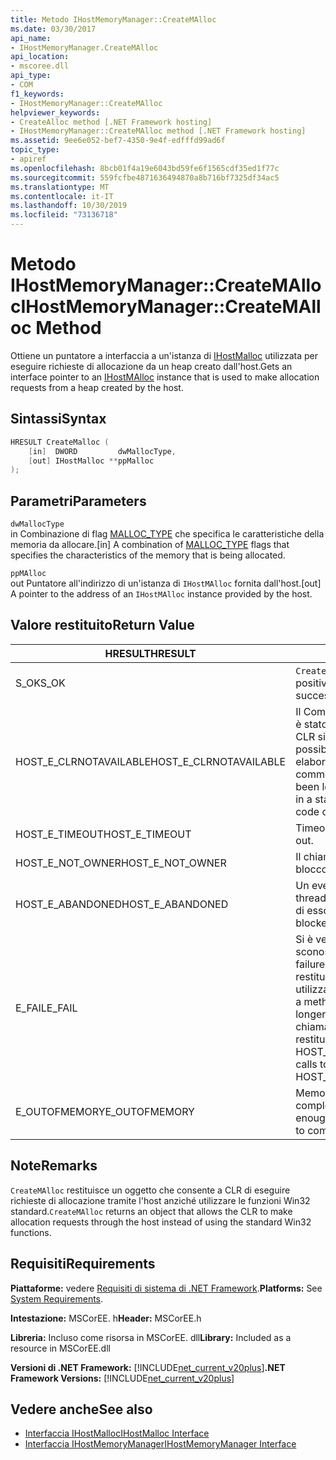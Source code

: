 ```yaml
---
title: Metodo IHostMemoryManager::CreateMAlloc
ms.date: 03/30/2017
api_name:
- IHostMemoryManager.CreateMAlloc
api_location:
- mscoree.dll
api_type:
- COM
f1_keywords:
- IHostMemoryManager::CreateMAlloc
helpviewer_keywords:
- CreateAlloc method [.NET Framework hosting]
- IHostMemoryManager::CreateMAlloc method [.NET Framework hosting]
ms.assetid: 9ee6e052-bef7-4350-9e4f-edfffd99ad6f
topic_type:
- apiref
ms.openlocfilehash: 8bcb01f4a19e6043bd59fe6f1565cdf35ed1f77c
ms.sourcegitcommit: 559fcfbe4871636494870a8b716bf7325df34ac5
ms.translationtype: MT
ms.contentlocale: it-IT
ms.lasthandoff: 10/30/2019
ms.locfileid: "73136718"
---
```

# <a name="ihostmemorymanagercreatemalloc-method"></a><span data-ttu-id="bb2d6-102">Metodo IHostMemoryManager::CreateMAlloc</span><span class="sxs-lookup"><span data-stu-id="bb2d6-102">IHostMemoryManager::CreateMAlloc Method</span></span>
<span data-ttu-id="bb2d6-103">Ottiene un puntatore a interfaccia a un'istanza di [IHostMalloc](../../../../docs/framework/unmanaged-api/hosting/ihostmalloc-interface.md) utilizzata per eseguire richieste di allocazione da un heap creato dall'host.</span><span class="sxs-lookup"><span data-stu-id="bb2d6-103">Gets an interface pointer to an [IHostMAlloc](../../../../docs/framework/unmanaged-api/hosting/ihostmalloc-interface.md) instance that is used to make allocation requests from a heap created by the host.</span></span>  
  
## <a name="syntax"></a><span data-ttu-id="bb2d6-104">Sintassi</span><span class="sxs-lookup"><span data-stu-id="bb2d6-104">Syntax</span></span>  
  
```cpp  
HRESULT CreateMalloc (  
    [in]  DWORD         dwMallocType,  
    [out] IHostMalloc **ppMalloc  
);  
```  
  
## <a name="parameters"></a><span data-ttu-id="bb2d6-105">Parametri</span><span class="sxs-lookup"><span data-stu-id="bb2d6-105">Parameters</span></span>  
 `dwMallocType`  
 <span data-ttu-id="bb2d6-106">in Combinazione di flag [MALLOC_TYPE](../../../../docs/framework/unmanaged-api/hosting/malloc-type-enumeration.md) che specifica le caratteristiche della memoria da allocare.</span><span class="sxs-lookup"><span data-stu-id="bb2d6-106">[in] A combination of [MALLOC_TYPE](../../../../docs/framework/unmanaged-api/hosting/malloc-type-enumeration.md) flags that specifies the characteristics of the memory that is being allocated.</span></span>  
  
 `ppMAlloc`  
 <span data-ttu-id="bb2d6-107">out Puntatore all'indirizzo di un'istanza di `IHostMAlloc` fornita dall'host.</span><span class="sxs-lookup"><span data-stu-id="bb2d6-107">[out] A pointer to the address of an `IHostMAlloc` instance provided by the host.</span></span>  
  
## <a name="return-value"></a><span data-ttu-id="bb2d6-108">Valore restituito</span><span class="sxs-lookup"><span data-stu-id="bb2d6-108">Return Value</span></span>  
  
|<span data-ttu-id="bb2d6-109">HRESULT</span><span class="sxs-lookup"><span data-stu-id="bb2d6-109">HRESULT</span></span>|<span data-ttu-id="bb2d6-110">Descrizione</span><span class="sxs-lookup"><span data-stu-id="bb2d6-110">Description</span></span>|  
|-------------|-----------------|  
|<span data-ttu-id="bb2d6-111">S_OK</span><span class="sxs-lookup"><span data-stu-id="bb2d6-111">S_OK</span></span>|<span data-ttu-id="bb2d6-112">`CreateMAlloc` ha restituito un esito positivo.</span><span class="sxs-lookup"><span data-stu-id="bb2d6-112">`CreateMAlloc` returned successfully.</span></span>|  
|<span data-ttu-id="bb2d6-113">HOST_E_CLRNOTAVAILABLE</span><span class="sxs-lookup"><span data-stu-id="bb2d6-113">HOST_E_CLRNOTAVAILABLE</span></span>|<span data-ttu-id="bb2d6-114">Il Common Language Runtime (CLR) non è stato caricato in un processo oppure CLR si trova in uno stato in cui non è possibile eseguire codice gestito o elaborare la chiamata correttamente.</span><span class="sxs-lookup"><span data-stu-id="bb2d6-114">The common language runtime (CLR) has not been loaded into a process, or the CLR is in a state in which it cannot run managed code or process the call successfully.</span></span>|  
|<span data-ttu-id="bb2d6-115">HOST_E_TIMEOUT</span><span class="sxs-lookup"><span data-stu-id="bb2d6-115">HOST_E_TIMEOUT</span></span>|<span data-ttu-id="bb2d6-116">Timeout della chiamata.</span><span class="sxs-lookup"><span data-stu-id="bb2d6-116">The call timed out.</span></span>|  
|<span data-ttu-id="bb2d6-117">HOST_E_NOT_OWNER</span><span class="sxs-lookup"><span data-stu-id="bb2d6-117">HOST_E_NOT_OWNER</span></span>|<span data-ttu-id="bb2d6-118">Il chiamante non è il proprietario del blocco.</span><span class="sxs-lookup"><span data-stu-id="bb2d6-118">The caller does not own the lock.</span></span>|  
|<span data-ttu-id="bb2d6-119">HOST_E_ABANDONED</span><span class="sxs-lookup"><span data-stu-id="bb2d6-119">HOST_E_ABANDONED</span></span>|<span data-ttu-id="bb2d6-120">Un evento è stato annullato mentre un thread bloccato o Fiber era in attesa su di esso.</span><span class="sxs-lookup"><span data-stu-id="bb2d6-120">An event was canceled while a blocked thread or fiber was waiting on it.</span></span>|  
|<span data-ttu-id="bb2d6-121">E_FAIL</span><span class="sxs-lookup"><span data-stu-id="bb2d6-121">E_FAIL</span></span>|<span data-ttu-id="bb2d6-122">Si è verificato un errore irreversibile sconosciuto.</span><span class="sxs-lookup"><span data-stu-id="bb2d6-122">An unknown catastrophic failure occurred.</span></span> <span data-ttu-id="bb2d6-123">Quando un metodo restituisce E_FAIL, CLR non è più utilizzabile all'interno del processo.</span><span class="sxs-lookup"><span data-stu-id="bb2d6-123">When a method returns E_FAIL, the CLR is no longer usable within the process.</span></span> <span data-ttu-id="bb2d6-124">Le chiamate successive ai metodi di hosting restituiscono HOST_E_CLRNOTAVAILABLE.</span><span class="sxs-lookup"><span data-stu-id="bb2d6-124">Subsequent calls to hosting methods return HOST_E_CLRNOTAVAILABLE.</span></span>|  
|<span data-ttu-id="bb2d6-125">E_OUTOFMEMORY</span><span class="sxs-lookup"><span data-stu-id="bb2d6-125">E_OUTOFMEMORY</span></span>|<span data-ttu-id="bb2d6-126">Memoria fisica insufficiente per completare la richiesta di allocazione.</span><span class="sxs-lookup"><span data-stu-id="bb2d6-126">Not enough physical memory was available to complete the allocation request.</span></span>|  
  
## <a name="remarks"></a><span data-ttu-id="bb2d6-127">Note</span><span class="sxs-lookup"><span data-stu-id="bb2d6-127">Remarks</span></span>  
 <span data-ttu-id="bb2d6-128">`CreateMAlloc` restituisce un oggetto che consente a CLR di eseguire richieste di allocazione tramite l'host anziché utilizzare le funzioni Win32 standard.</span><span class="sxs-lookup"><span data-stu-id="bb2d6-128">`CreateMAlloc` returns an object that allows the CLR to make allocation requests through the host instead of using the standard Win32 functions.</span></span>  
  
## <a name="requirements"></a><span data-ttu-id="bb2d6-129">Requisiti</span><span class="sxs-lookup"><span data-stu-id="bb2d6-129">Requirements</span></span>  
 <span data-ttu-id="bb2d6-130">**Piattaforme:** vedere [Requisiti di sistema di .NET Framework](../../../../docs/framework/get-started/system-requirements.md).</span><span class="sxs-lookup"><span data-stu-id="bb2d6-130">**Platforms:** See [System Requirements](../../../../docs/framework/get-started/system-requirements.md).</span></span>  
  
 <span data-ttu-id="bb2d6-131">**Intestazione:** MSCorEE. h</span><span class="sxs-lookup"><span data-stu-id="bb2d6-131">**Header:** MSCorEE.h</span></span>  
  
 <span data-ttu-id="bb2d6-132">**Libreria:** Incluso come risorsa in MSCorEE. dll</span><span class="sxs-lookup"><span data-stu-id="bb2d6-132">**Library:** Included as a resource in MSCorEE.dll</span></span>  
  
 <span data-ttu-id="bb2d6-133">**Versioni di .NET Framework:** [!INCLUDE[net_current_v20plus](../../../../includes/net-current-v20plus-md.md)]</span><span class="sxs-lookup"><span data-stu-id="bb2d6-133">**.NET Framework Versions:** [!INCLUDE[net_current_v20plus](../../../../includes/net-current-v20plus-md.md)]</span></span>  
  
## <a name="see-also"></a><span data-ttu-id="bb2d6-134">Vedere anche</span><span class="sxs-lookup"><span data-stu-id="bb2d6-134">See also</span></span>

- [<span data-ttu-id="bb2d6-135">Interfaccia IHostMalloc</span><span class="sxs-lookup"><span data-stu-id="bb2d6-135">IHostMalloc Interface</span></span>](../../../../docs/framework/unmanaged-api/hosting/ihostmalloc-interface.md)
- [<span data-ttu-id="bb2d6-136">Interfaccia IHostMemoryManager</span><span class="sxs-lookup"><span data-stu-id="bb2d6-136">IHostMemoryManager Interface</span></span>](../../../../docs/framework/unmanaged-api/hosting/ihostmemorymanager-interface.md)

